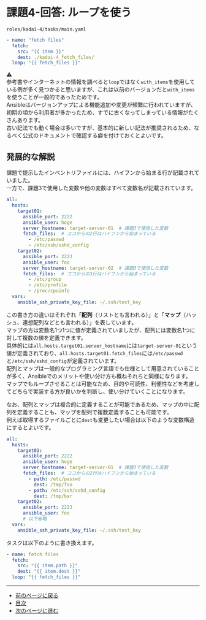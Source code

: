 # 課題4-回答: ループを使う

`roles/kadai-4/tasks/main.yaml`

```yaml
- name: "fetch files"
  fetch:
    src: "{{ item }}"
    dest: ./kadai-4_fetch_files/
  loop: "{{ fetch_files }}"
```

:warning:  
参考書やインターネットの情報を調べると`loop`ではなく`with_items`を使用している例が多く見つかると思いますが、これは以前のバージョンだと`with_items`を使うことが一般的であったためです。  
Ansibleはバージョンアップによる機能追加や変更が頻繁に行われていますが、初期の頃から利用者が多かったため、すでに古くなってしまっている情報がたくさんあります。  
古い記法でも動く場合は多いですが、基本的に新しい記法が推奨されるため、なるべく公式のドキュメントで確認する癖を付けておくとよいです。

## 発展的な解説

課題で提示したインベントリファイルには、ハイフンから始まる行が記載されていました。  
一方で、課題3で使用した変数や他の変数はすべて変数名が記載されています。

```yaml
all:
  hosts:
    target01:
      ansible_port: 2222
      ansible_user: hoge
      server_hostname: target-server-01  # 課題3で使用した変数
      fetch_files:  # ココからの2行はハイフンから始まっている
        - /etc/passwd
        - /etc/ssh/sshd_config
    target02:
      ansible_port: 2223
      ansible_user: foo
      server_hostname: target-server-02  # 課題3で使用した変数
      fetch_files:  # ココからの3行はハイフンから始まっている
        - /etc/group
        - /etc/profile
        - /proc/cpuinfo
  vars:
    ansible_ssh_private_key_file: ~/.ssh/test_key
```

この書き方の違いはそれぞれ「**配列**（リストとも言われる）」と「**マップ**（ハッシュ、連想配列などとも言われる）」を表しています。  
マップの方は変数名1つ1つに値が定義されていましたが、配列には変数名1つに対して複数の値を定義できます。  
具体的には`all.hosts.target01.server_hostname`には`target-server-01`という値が定義されており、`all.hosts.target01.fetch_files`には`/etc/passwd`と`/etc/ssh/sshd_config`が定義されています。  
配列とマップは一般的なプログラミング言語でも仕様として用意されていることが多く、Ansibleでのメリットや使い分け方も概ねそれらと同様になります。  
マップでもループさせることは可能なため、目的や可読性、利便性などを考慮してどちらで実装する方が良いかを判断し、使い分けていくことになります。

なお、配列とマップは複合的に定義することが可能であるため、マップの中に配列を定義することも、マップを配列で複数定義することも可能です。  
例えば取得するファイルごとに`dest`も変更したい場合は以下のような変数構造にするとよいです。

```yaml
all:
  hosts:
    target01:
      ansible_port: 2222
      ansible_user: hoge
      server_hostname: target-server-01  # 課題3で使用した変数
      fetch_files:  # ココからの2行はハイフンから始まっている
        - path: /etc/passwd
          dest: /tmp/foo
        - path: /etc/ssh/sshd_config
          dest: /tmp/bar
    target02:
      ansible_port: 2223
      ansible_user: foo
      # 以下省略
  vars:
    ansible_ssh_private_key_file: ~/.ssh/test_key
```

タスクは以下のように書き換えます。

```yaml
- name: fetch files
  fetch:
    src: "{{ item.path }}"
    dest: "{{ item.dest }}"
  loop: "{{ fetch_files }}"
```

---

- [前のページに戻る](step8.md)
- [目次](README.md)
- [次のページに進む](step9.md)

